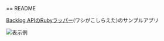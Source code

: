 == README

[Backlog APIのRubyラッパー](https://github.com/konyu/backlog_v2_4r)(ワシがこしらえた)のサンプルアプリ


![表示例](http://i.gyazo.com/ed0e45093e165b8be101f7ad9ed763b1.gif)
